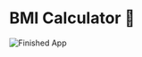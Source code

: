 


# BMI Calculator 💪


![Finished App](https://github.com/londonappbrewery/Images/blob/master/bmi-calc-demo.gif)
